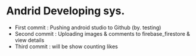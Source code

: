 # Andrid Developing sys.
  - First commit : Pushing android studio to Github (by. testing)
  - Second commit : Uploading images & comments to firebase_firestore & view details
  - Third commit : will be show counting likes
